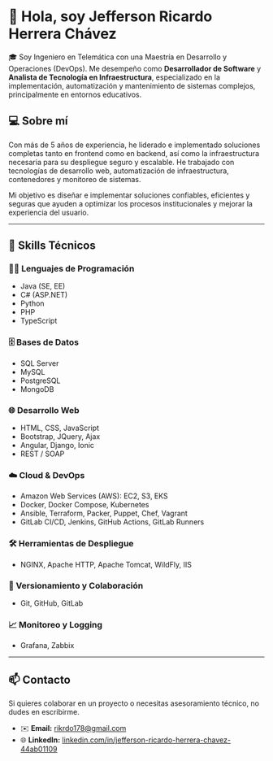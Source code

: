 # 👋 Hola, soy Jefferson Ricardo Herrera Chávez

🎓 Soy Ingeniero en Telemática con una Maestría en Desarrollo y Operaciones (DevOps). Me desempeño como **Desarrollador de Software** y **Analista de Tecnología en Infraestructura**, especializado en la implementación, automatización y mantenimiento de sistemas complejos, principalmente en entornos educativos.

## 💻 Sobre mí

Con más de 5 años de experiencia, he liderado e implementado soluciones completas tanto en frontend como en backend, así como la infraestructura necesaria para su despliegue seguro y escalable. He trabajado con tecnologías de desarrollo web, automatización de infraestructura, contenedores y monitoreo de sistemas.

Mi objetivo es diseñar e implementar soluciones confiables, eficientes y seguras que ayuden a optimizar los procesos institucionales y mejorar la experiencia del usuario.

---

## 🚀 Skills Técnicos

### 🧑‍💻 Lenguajes de Programación
- Java (SE, EE)
- C# (ASP.NET)
- Python
- PHP
- TypeScript

### 🗄️ Bases de Datos
- SQL Server
- MySQL
- PostgreSQL
- MongoDB

### 🌐 Desarrollo Web
- HTML, CSS, JavaScript
- Bootstrap, JQuery, Ajax
- Angular, Django, Ionic
- REST / SOAP

### ☁️ Cloud & DevOps
- Amazon Web Services (AWS): EC2, S3, EKS
- Docker, Docker Compose, Kubernetes
- Ansible, Terraform, Packer, Puppet, Chef, Vagrant
- GitLab CI/CD, Jenkins, GitHub Actions, GitLab Runners

### 🛠️ Herramientas de Despliegue
- NGINX, Apache HTTP, Apache Tomcat, WildFly, IIS

### 🔧 Versionamiento y Colaboración
- Git, GitHub, GitLab

### 📈 Monitoreo y Logging
- Grafana, Zabbix

---

## 📫 Contacto

Si quieres colaborar en un proyecto o necesitas asesoramiento técnico, no dudes en escribirme.

- ✉️ **Email:** rikrdo178@gmail.com
- 🌐 **LinkedIn:** [linkedin.com/in/jefferson-ricardo-herrera-chavez-44ab01109]([https://linkedin.com/in/tuusuario](https://www.linkedin.com/in/jefferson-ricardo-herrera-chavez-44ab01109/))
